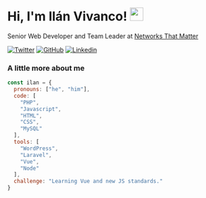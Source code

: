 # Hi, I'm Ilán Vivanco! <img src="https://media.giphy.com/media/du3J3cXyzhj75IOgvA/giphy.gif" height="30px">
Senior Web Developer and Team Leader at [Networks That Matter](https://ntmatter.com/)

[![Twitter](https://img.shields.io/twitter/follow/ilanvivanco?label=%40IlanVivanco&style=social)](https://github.com/IlanVivanco)
[![GitHub](https://img.shields.io/github/followers/ilanvivanco?label=Follow%20me&style=social)](https://github.com/IlanVivanco)
[![Linkedin](https://img.shields.io/badge/-IlanVivanco-blue?style=flat-square&logo=Linkedin&logoColor=white)](https://www.linkedin.com/in/ilanvivanco/)


### A little more about me

```js
const ilan = {
  pronouns: ["he", "him"],
  code: [
    "PHP",
    "Javascript",
    "HTML",
    "CSS",
    "MySQL"
  ],
  tools: [
    "WordPress",
    "Laravel",
    "Vue",
    "Node"
  ],
  challenge: "Learning Vue and new JS standards."
}
